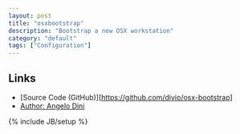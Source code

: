 ```yaml
---
layout: post
title: "osxbootstrap"
description: "Bootstrap a new OSX workstation"
category: "default"
tags: ["Configuration"]
---
```


## Links
* [Source Code (GitHub)][https://github.com/divio/osx-bootstrap]
* [Author: Angelo Dini](https://github.com/finalangel)

{% include JB/setup %}
